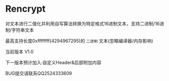 # Rencrypt
对文本进行二值化并利用自写算法转换为特定格式16进制文本，支持二进制/16进制/字符串文本

最高支持长度0xffffffff(4294967295)的 `二进制` 文本(忽略编译器/内存影响)

当前版本 V1.0

下一版本预计加入:自定义Header&后部附加内容

BUG提交请联系QQ2524333609
